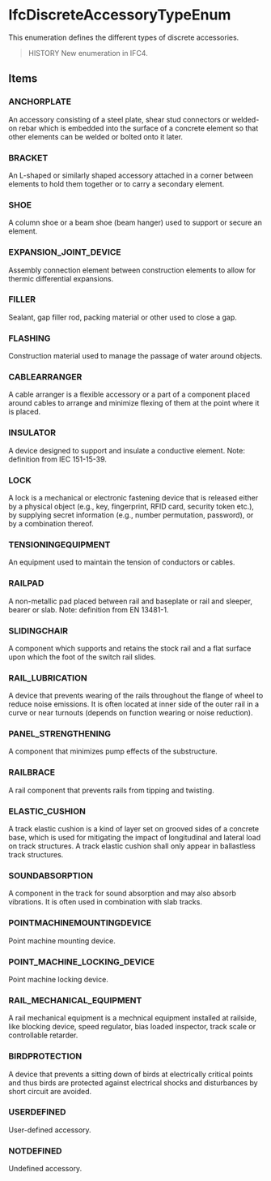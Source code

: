 # IfcDiscreteAccessoryTypeEnum

This enumeration defines the different types of discrete accessories.
<!-- end of short definition -->

> HISTORY New enumeration in IFC4.

## Items

### ANCHORPLATE
An accessory consisting of a steel plate, shear stud connectors or welded-on rebar which is embedded into the surface of a concrete element so that other elements can be welded or bolted onto it later.

### BRACKET
An L-shaped or similarly shaped accessory attached in a corner between elements to hold them together or to carry a secondary element.

### SHOE
A column shoe or a beam shoe (beam hanger) used to support or secure an element.

### EXPANSION_JOINT_DEVICE
Assembly connection element between construction elements to allow for thermic differential expansions.

### FILLER
Sealant, gap filler rod, packing material or other used to close a gap.

### FLASHING
Construction material used to manage the passage of water around objects.

### CABLEARRANGER
A cable arranger is a flexible accessory or a part of a component placed around cables to arrange and minimize flexing of them at the point where it is placed.

### INSULATOR
A device designed to support and insulate a conductive element.
Note: definition from IEC 151-15-39.

### LOCK
A lock is a mechanical or electronic fastening device that is released either by a physical object (e.g., key, fingerprint, RFID card, security token etc.), by supplying secret information (e.g., number permutation, password), or by a combination thereof.

### TENSIONINGEQUIPMENT
An equipment used to maintain the tension of conductors or cables.

### RAILPAD
A non-metallic pad placed between rail and baseplate or rail and sleeper, bearer or slab.
Note: definition from EN 13481-1.

### SLIDINGCHAIR
A component which supports and retains the stock rail and a flat surface upon which the foot of the switch rail slides.

### RAIL_LUBRICATION
A device that prevents wearing of the rails throughout the flange of wheel to reduce noise emissions. It is often located at inner side of the outer rail in a curve or near turnouts (depends on function wearing or noise reduction).

### PANEL_STRENGTHENING
A component that minimizes pump effects of the substructure.

### RAILBRACE
A rail component that prevents rails from tipping and twisting.

### ELASTIC_CUSHION
A track elastic cushion is a kind of layer set on grooved sides of a concrete base, which is used for mitigating the impact of longitudinal and lateral load on track structures. A track elastic cushion shall only appear in ballastless track structures.

### SOUNDABSORPTION
A component in the track for sound absorption and may also absorb vibrations. It is often used in combination with slab tracks.

### POINTMACHINEMOUNTINGDEVICE
Point machine mounting device.

### POINT_MACHINE_LOCKING_DEVICE
Point machine locking device.

### RAIL_MECHANICAL_EQUIPMENT
A rail mechanical equipment is a mechnical equipment installed at railside, like blocking device, speed regulator, bias loaded inspector, track scale or controllable retarder.

### BIRDPROTECTION
A device that prevents a sitting down of birds at electrically critical points and thus birds are protected against electrical shocks and disturbances by short circuit are avoided.

### USERDEFINED
User-defined accessory.

### NOTDEFINED
Undefined accessory.
